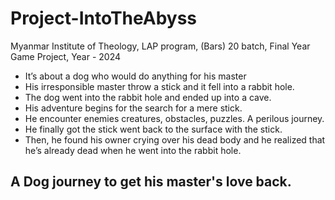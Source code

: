 # Project-IntoTheAbyss
Myanmar Institute of Theology, LAP program, (Bars)
20 batch, Final Year Game Project, Year - 2024

- It’s about a dog who would do anything for his master
- His irresponsible master throw a stick and it fell into a rabbit hole.
- The dog went into the rabbit hole and ended up into a cave.
- His adventure begins for the search for a mere stick.
- He encounter enemies creatures, obstacles, puzzles. A perilous journey.
- He finally got the stick went back to the surface with the stick.
- Then, he found his owner crying over his dead body and he realized that he’s already dead when he went into the rabbit hole.

## A Dog journey to get his master's love back.
